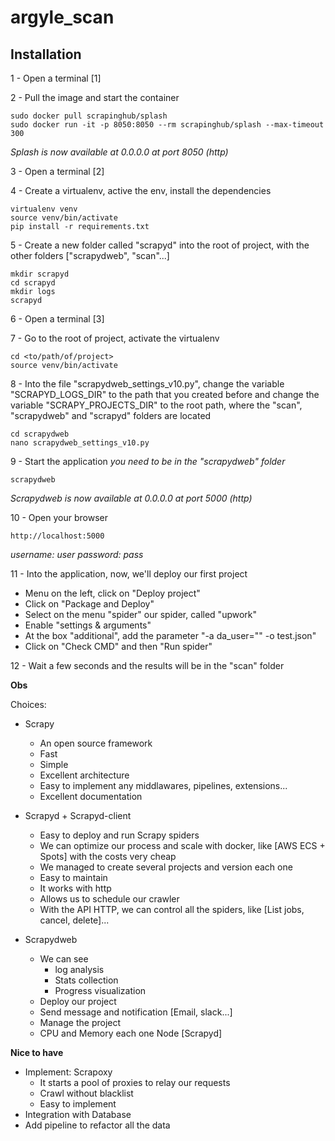# argyle_scan
## Installation

1 - Open a terminal [1]

2 - Pull the image and start the container
```
sudo docker pull scrapinghub/splash
sudo docker run -it -p 8050:8050 --rm scrapinghub/splash --max-timeout 300
```
*Splash is now available at 0.0.0.0 at port 8050 (http)*

3 - Open a terminal [2]

4 - Create a virtualenv, active the env, install the dependencies
```
virtualenv venv
source venv/bin/activate
pip install -r requirements.txt
```

5 - Create a new folder called "scrapyd" into the root of project, with the other folders ["scrapydweb", "scan"...]
```
mkdir scrapyd
cd scrapyd
mkdir logs
scrapyd
```

6 - Open a terminal [3]

7 - Go to the root of project, activate the virtualenv
```
cd <to/path/of/project>
source venv/bin/activate
```

8 - Into the file "scrapydweb_settings_v10.py", change the variable "SCRAPYD_LOGS_DIR" to the path that you created before and 
change the variable "SCRAPY_PROJECTS_DIR" to the root path, where the "scan", "scrapydweb" and "scrapyd" folders are located
```
cd scrapydweb
nano scrapydweb_settings_v10.py
```

9 - Start the application
*you need to be in the "scrapydweb" folder*
```
scrapydweb
```
*Scrapydweb is now available at 0.0.0.0 at port 5000 (http)*

10 - Open your browser
```
http://localhost:5000
```
*username: user*
*password: pass*

11 - Into the application, now, we'll deploy our first project
* Menu on the left, click on "Deploy project"
* Click on "Package and Deploy"
* Select on the menu "spider" our spider, called "upwork"
* Enable "settings & arguments"
* At the box "additional", add the parameter "-a da_user="<here-we-put-the-device-authorization-manually-yet>" -o test.json"
* Click on "Check CMD" and then "Run spider"

12 - Wait a few seconds and the results will be in the "scan" folder



**Obs**

Choices:
* Scrapy
  * An open source framework
  * Fast
  * Simple
  * Excellent architecture
  * Easy to implement any middlawares, pipelines, extensions...
  * Excellent documentation
  
* Scrapyd + Scrapyd-client
  * Easy to deploy and run Scrapy spiders
  * We can optimize our process and scale with docker, like [AWS ECS + Spots] with the costs very cheap
  * We managed to create several projects and version each one
  * Easy to maintain
  * It works with http 
  * Allows us to schedule our crawler
  * With the API HTTP, we can control all the spiders, like [List jobs, cancel, delete]...
  
* Scrapydweb
  * We can see
    * log analysis
    * Stats collection
    * Progress visualization
  * Deploy our project
  * Send message and notification [Email, slack...]
  * Manage the project
  * CPU and Memory each one Node [Scrapyd]
  
  
**Nice to have**
* Implement: Scrapoxy
  * It starts a pool of proxies to relay our requests
  * Crawl without blacklist
  * Easy to implement
* Integration with Database
* Add pipeline to refactor all the data
  
